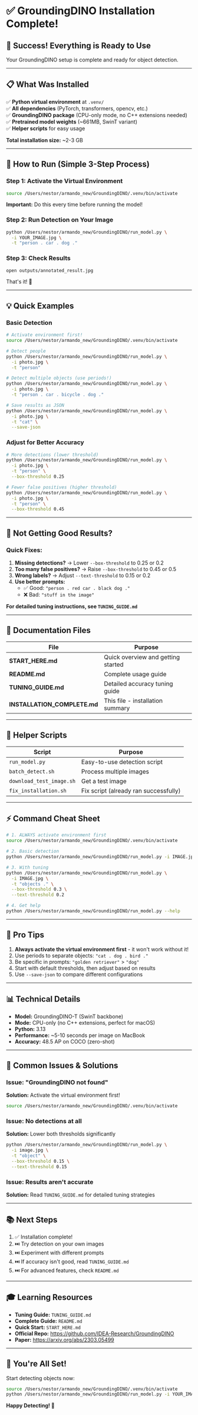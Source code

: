 # ✅ GroundingDINO Installation Complete!

## 🎉 Success! Everything is Ready to Use

Your GroundingDINO setup is complete and ready for object detection.

---

## 📋 What Was Installed

✅ **Python virtual environment** at `.venv/`  
✅ **All dependencies** (PyTorch, transformers, opencv, etc.)  
✅ **GroundingDINO package** (CPU-only mode, no C++ extensions needed)  
✅ **Pretrained model weights** (~661MB, SwinT variant)  
✅ **Helper scripts** for easy usage

**Total installation size:** ~2-3 GB

---

## 🚀 How to Run (Simple 3-Step Process)

### Step 1: Activate the Virtual Environment
```bash
source /Users/nestor/armando_new/GroundingDINO/.venv/bin/activate
```
**Important:** Do this every time before running the model!

### Step 2: Run Detection on Your Image
```bash
python /Users/nestor/armando_new/GroundingDINO/run_model.py \
  -i YOUR_IMAGE.jpg \
  -t "person . car . dog ."
```

### Step 3: Check Results
```bash
open outputs/annotated_result.jpg
```

That's it! 🎉

---

## 💡 Quick Examples

### Basic Detection
```bash
# Activate environment first!
source /Users/nestor/armando_new/GroundingDINO/.venv/bin/activate

# Detect people
python /Users/nestor/armando_new/GroundingDINO/run_model.py \
  -i photo.jpg \
  -t "person"

# Detect multiple objects (use periods!)
python /Users/nestor/armando_new/GroundingDINO/run_model.py \
  -i photo.jpg \
  -t "person . car . bicycle . dog ."

# Save results as JSON
python /Users/nestor/armando_new/GroundingDINO/run_model.py \
  -i photo.jpg \
  -t "cat" \
  --save-json
```

### Adjust for Better Accuracy
```bash
# More detections (lower threshold)
python /Users/nestor/armando_new/GroundingDINO/run_model.py \
  -i photo.jpg \
  -t "person" \
  --box-threshold 0.25

# Fewer false positives (higher threshold)
python /Users/nestor/armando_new/GroundingDINO/run_model.py \
  -i photo.jpg \
  -t "person" \
  --box-threshold 0.45
```

---

## 🎯 Not Getting Good Results?

### Quick Fixes:

1. **Missing detections?** → Lower `--box-threshold` to 0.25 or 0.2
2. **Too many false positives?** → Raise `--box-threshold` to 0.45 or 0.5
3. **Wrong labels?** → Adjust `--text-threshold` to 0.15 or 0.2
4. **Use better prompts:**
   - ✅ Good: `"person . red car . black dog ."`
   - ❌ Bad: `"stuff in the image"`

**For detailed tuning instructions, see `TUNING_GUIDE.md`**

---

## 📖 Documentation Files

| File | Purpose |
|------|---------|
| **START_HERE.md** | Quick overview and getting started |
| **README.md** | Complete usage guide |
| **TUNING_GUIDE.md** | Detailed accuracy tuning guide |
| **INSTALLATION_COMPLETE.md** | This file - installation summary |

---

## 🔧 Helper Scripts

| Script | Purpose |
|--------|---------|
| `run_model.py` | Easy-to-use detection script |
| `batch_detect.sh` | Process multiple images |
| `download_test_image.sh` | Get a test image |
| `fix_installation.sh` | Fix script (already ran successfully) |

---

## ⚡ Command Cheat Sheet

```bash
# 1. ALWAYS activate environment first
source /Users/nestor/armando_new/GroundingDINO/.venv/bin/activate

# 2. Basic detection
python /Users/nestor/armando_new/GroundingDINO/run_model.py -i IMAGE.jpg -t "objects ."

# 3. With tuning
python /Users/nestor/armando_new/GroundingDINO/run_model.py \
  -i IMAGE.jpg \
  -t "objects ." \
  --box-threshold 0.3 \
  --text-threshold 0.2

# 4. Get help
python /Users/nestor/armando_new/GroundingDINO/run_model.py --help
```

---

## 🌟 Pro Tips

1. **Always activate the virtual environment first** - it won't work without it!
2. Use periods to separate objects: `"cat . dog . bird ."`
3. Be specific in prompts: `"golden retriever"` > `"dog"`
4. Start with default thresholds, then adjust based on results
5. Use `--save-json` to compare different configurations

---

## 📊 Technical Details

- **Model:** GroundingDINO-T (SwinT backbone)
- **Mode:** CPU-only (no C++ extensions, perfect for macOS)
- **Python:** 3.13
- **Performance:** ~5-10 seconds per image on MacBook
- **Accuracy:** 48.5 AP on COCO (zero-shot)

---

## 🐛 Common Issues & Solutions

### Issue: "GroundingDINO not found"
**Solution:** Activate the virtual environment first!
```bash
source /Users/nestor/armando_new/GroundingDINO/.venv/bin/activate
```

### Issue: No detections at all
**Solution:** Lower both thresholds significantly
```bash
python /Users/nestor/armando_new/GroundingDINO/run_model.py \
  -i image.jpg \
  -t "object" \
  --box-threshold 0.15 \
  --text-threshold 0.15
```

### Issue: Results aren't accurate
**Solution:** Read `TUNING_GUIDE.md` for detailed tuning strategies

---

## 📚 Next Steps

1. ✅ Installation complete!
2. ⏭️ Try detection on your own images
3. ⏭️ Experiment with different prompts
4. ⏭️ If accuracy isn't good, read `TUNING_GUIDE.md`
5. ⏭️ For advanced features, check `README.md`

---

## 🎓 Learning Resources

- **Tuning Guide:** `TUNING_GUIDE.md`
- **Complete Guide:** `README.md`
- **Quick Start:** `START_HERE.md`
- **Official Repo:** https://github.com/IDEA-Research/GroundingDINO
- **Paper:** https://arxiv.org/abs/2303.05499

---

## 🎉 You're All Set!

Start detecting objects now:

```bash
source /Users/nestor/armando_new/GroundingDINO/.venv/bin/activate
python /Users/nestor/armando_new/GroundingDINO/run_model.py -i YOUR_IMAGE.jpg -t "person . car ."
```

**Happy Detecting! 🦕**

